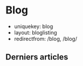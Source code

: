 Blog
====

- uniquekey: blog
- layout: bloglisting
- redirectfrom: /blog, /blog/

Derniers articles
-----------------
